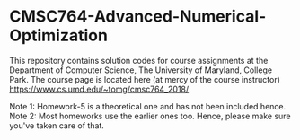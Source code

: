 # CMSC764-Advanced-Numerical-Optimization
This repository contains solution codes for course assignments at the Department of Computer Science, The University of Maryland, College Park. The course page is located here (at mercy of the course instructor) https://www.cs.umd.edu/~tomg/cmsc764_2018/

Note 1: Homework-5 is a theoretical one and has not been included hence. 
Note 2: Most homeworks use the earlier ones too. Hence, please make sure you've taken care of that. 
